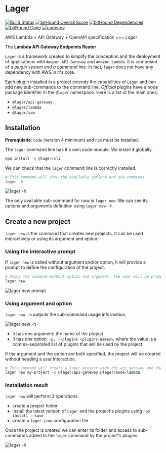 Lager
===

[![Build Status](https://travis-ci.org/lagerjs/lager.svg)](https://travis-ci.org/lagerjs/lager)
[![bitHound Overall Score](https://www.bithound.io/github/lagerjs/lager/badges/score.svg)](https://www.bithound.io/github/lagerjs/lager)
[![bitHound Dependencies](https://www.bithound.io/github/lagerjs/lager/badges/dependencies.svg)](https://www.bithound.io/github/lagerjs/lager/dev/dependencies/npm)
[![bitHound Code](https://www.bithound.io/github/lagerjs/lager/badges/code.svg)](https://www.bithound.io/github/lagerjs/lager)
[![codecov](https://codecov.io/gh/lagerjs/lager/branch/dev/graph/badge.svg)](https://codecov.io/gh/lagerjs/lager)

AWS Lambda + API Gateway + OpenAPI specification === *Lager*

The **Lambda API Gateway Endpoints Router**

`Lager` is a framework created to simplify the conception and the deployment of applications with `Amazon API Gateway` and `Amazon Lambda`.
It is composed of *a plugin system and a command line*. In fact, `lager` does not have any dependency with AWS in it's core.

Each plugin installed in a project extends the capabilities of `Lager` and can add new sub-commands to the command line.
*Official* plugins have a node package identifier in the `@lager` namespace. Here is a list of the main ones:

*   `@lager/api-gateway`
*   `@lager/lambda`
*   `@lager/iam`

Installation
---

**Prerequisite**: `node` (version 4 minimum) and `npm` must be installed.

The `lager` command line has it's own node module. We install it globally.

```bash
npm install -g @lager/cli
```

We can check that the `lager` command line is correctly installed.

```bash
# This command will show the available options and sub-commands
lager -h
```

![lager -h](https://raw.githubusercontent.com/lagerjs/lager/master/img/lager-h.png)

The only available sub-command for now is `lager new`. We can see its options and arguments definition using `lager new -h`.

Create a new project
---

`lager new` is the command that creates new projects. It can be used interactively or using its argument and option.

### Using the interactive prompt

If `lager new` is called without argument and/or option, it will provide a prompt to define the configuration of the project.

```bash
# Using the command without option and argument, the user will be prompted to give information about the project configuration
lager new
```

![lager new prompt](https://raw.githubusercontent.com/lagerjs/lager/master/img/prompt.gif)

### Using argument and option

 `lager new -h` outputs the sub-command usage information.

![lager new -h](https://raw.githubusercontent.com/lagerjs/lager/master/img/lager-h.png)

*   It has one argument: the name of the project
*   It has one option: `-p, --plugins <plugins-names>`, where the value is a comma-separated list of plugins that will be used by the project.

If the argument and the option are both specified, the project will be created without needing a user interaction.

```bash
# This command will create a lager project with the api-gateway and the node-lambda plugins without the need to prompt the user
lager new my-project -p @lager/api-gateway,@lager/node-lambda
```

### Installation result

`lager new` will perform 3 operations:

*   create a project folder
*   install the latest version of `Lager` and the project's plugins using `npm install --save`
*   create a `lager.json` configuration file

Once the project is created we can enter its folder and access to sub-commands added to the `lager` command by the project's plugins.

![lager -h](https://raw.githubusercontent.com/lagerjs/lager/master/img/lager-h2.png)

